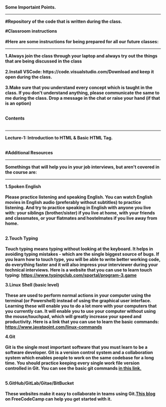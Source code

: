 <b>Some Importaint Points.<b>
<hr>

<b>#Repository of the code that is written during the class. <b> <br>

<b>#Classroom instructions <b> <br><br>
<b>#Here are some instructions for being prepared for all our future classes:<b>
<hr>
1.Always join the class through your laptop and always try out the things that are being discussed in the class <br><br>
2.Install VSCode: https://code.visualstudio.com/Download and keep it open during the class.<br><br>
3.Make sure that you understand every concept which is taught in the class. If you don't understand anything, please communicate the same to me during the class. Drop a message in the chat or raise your hand (if that is an option)
<br><br>



<b>Contents <b> <br><br>
<hr>
 Lecture-1: Introduction to HTML & Basic HTML Tag. <br><br>

<b>#Additional Resources<b>
<hr>
<b>Somethings that will help you in your job interviews, but aren't covered in the course are:<b>
<hr>
<b>1.Spoken English<b> <br><br>
Please practice listening and speaking English. You can watch English movies in English audio (preferably without subtitles) to practice listening. And try to practice speaking in English with anyone you live with: your siblings (brother/sister) if you live at home, with your friends and classmates, or your flatmates and hostelmates if you live away from home. <br><br>

<b>2.Touch Typing<b> <br><br>
Touch typing means typing without looking at the keyboard. It helps in avoiding typing mistakes - which are the single biggest source of bugs. If you learn how to touch type, you will be able to write better working code, do everything faster and it will also impress your interviewer during your technical interviews. Here is a website that you can use to learn touch typing: https://www.typingclub.com/sportal/program-3.game <br>

<b>3.Linux Shell (basic level)<b> <br><br>
These are used to perform normal actions in your computer using the terminal (or Powershell) instead of using the graphical user interface. Learning these will enable you to do a lot more with your computers that you currently can. It will enable you to use your computer without using the mouse/touchpad, which will greatly increase your speed and productivity. Here is a link that you can use to learn the basic commands: https://www.javatpoint.com/linux-commands <br>

<b>4.Git <b><br><br>
Git is the single most important software that you must learn to be a software developer. Git is a version control system and a collaboration system which enables people to work on the same codebase for a long time. You should practice keeping every single work file version controlled in Git. You can see the basic git commands  <a href="https://confluence.atlassian.com/bitbucketserver/basic-git-commands-776639767.html#:~:text=%20%20%20%20Git%20task%20%20,clone%20username%40host%3A%2Fpath%2Fto%2Freposit%20...%20%2021%20more%20rows%20">in this link.</a>  <br><br>

<b>5.GitHub/GitLab/Gitae/BitBucket<b> <br><br>
These websites make it easy to collaborate in teams using Git.<a href="https://www.freecodecamp.org/news/how-to-use-basic-git-and-github-commands/">This blog</a>  on FreeCodeCamp can help you get started with it. <br><br>
